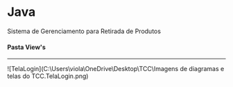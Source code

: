# Java
 Sistema de Gerenciamento para Retirada de Produtos

 #### Pasta View's

 ***

 ![TelaLogin](C:\Users\viola\OneDrive\Desktop\TCC\Imagens de diagramas e telas do TCC.TelaLogin.png)
